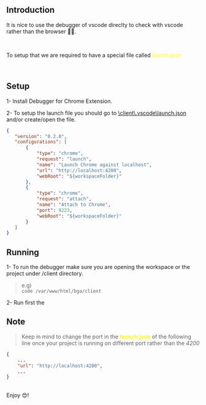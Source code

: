 ## Introduction
 It is nice to use the debugger of vscode direclty to check with vscode rather than the browser 👨‍💻.

<br/>

To setup that we are required to have a special file called <span style="color:yellow">launch.json</span>

<br/>

 ## Setup
1- Install Debugger for Chrome Extension.

2- To setup the launch file you should go to 
 [\client\\.vscode\launch.json](..\.vscode\launch.json) and/or create/open the file.


 ``` json
 {
    "version": "0.2.0",
    "configurations": [
        {
            "type": "chrome",
            "request": "launch",
            "name": "Launch Chrome against localhost",
            "url": "http://localhost:4200",
            "webRoot": "${workspaceFolder}"
        },
        {
            "type": "chrome",
            "request": "attach",
            "name": "Attach to Chrome",
            "port": 9223,
            "webRoot": "${workspaceFolder}"
        }
    ]
}
```

## Running
1- To run the debugger make sure you are opening the workspace or the project under /client directory.
> e.g) <br/> ```code /var/www/html/bga/client```

2- Run first the 

## Note


<span>

>Keep in mind to change the port in the 
><span style="color:yellow">**launch.json**</span> of the following line once your project is running on different port rather than the *4200*

></span>



``` json
{
    ...
    "url": "http://localhost:4200",
    ...
}
```

<br/>
Enjoy 😍!
